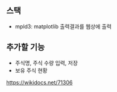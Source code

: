 ## 스택
- mpld3: matplotlib 출력결과를 웹상에 출력

## 추가할 기능
- 주식명, 주식 수량 입력, 저장
- 보유 주식 현황

https://wikidocs.net/71306
